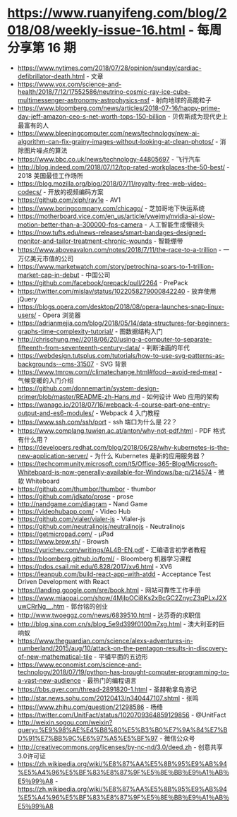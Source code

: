 # https://www.ruanyifeng.com/blog/2018/08/weekly-issue-16.html - 每周分享第 16 期

- https://www.nytimes.com/2018/07/28/opinion/sunday/cardiac-defibrillator-death.html - 文章
- https://www.vox.com/science-and-health/2018/7/12/17552586/neutrino-cosmic-ray-ice-cube-multimessenger-astronomy-astrophysics-nsf - 射向地球的高能粒子
- https://www.bloomberg.com/news/articles/2018-07-16/happy-prime-day-jeff-amazon-ceo-s-net-worth-tops-150-billion - 贝佐斯成为现代史上最富有的人
- https://www.bleepingcomputer.com/news/technology/new-ai-algorithm-can-fix-grainy-images-without-looking-at-clean-photos/ - 消除图片噪点的算法
- https://www.bbc.co.uk/news/technology-44805697 - 飞行汽车
- http://blog.indeed.com/2018/07/12/top-rated-workplaces-the-50-best/ - 2018 美国最佳工作场所
- https://blog.mozilla.org/blog/2018/07/11/royalty-free-web-video-codecs/ - 开放的视频编码方案
- https://github.com/xiph/rav1e - AV1
- https://www.boringcompany.com/chicago/ - 芝加哥地下快运系统
- https://motherboard.vice.com/en_us/article/ywejmy/nvidia-ai-slow-motion-better-than-a-300000-fps-camera - 人工智能生成慢镜头
- https://now.tufts.edu/news-releases/smart-bandages-designed-monitor-and-tailor-treatment-chronic-wounds - 智能绷带
- https://www.aboveavalon.com/notes/2018/7/11/the-race-to-a-trillion - 一万亿美元市值的公司
- https://www.marketwatch.com/story/petrochina-soars-to-1-trillion-market-cap-in-debut - 中国公司
- https://github.com/facebook/prepack/pull/2264 - PrePack
- https://twitter.com/mislav/status/1022058279000842240 - 放弃使用 jQuery
- https://blogs.opera.com/desktop/2018/08/opera-launches-snap-linux-users/ - Opera 浏览器
- https://adrianmejia.com/blog/2018/05/14/data-structures-for-beginners-graphs-time-complexity-tutorial/ - 图数据结构入门
- http://chrischung.me//2018/06/20/using-a-computer-to-separate-fifteenth-from-seventeenth-century-data/ - 判断油画的年代
- https://webdesign.tutsplus.com/tutorials/how-to-use-svg-patterns-as-backgrounds--cms-31507 - SVG 背景
- https://www.tmrow.com//climatechange.html#food--avoid-red-meat - 气候变暖的入门介绍
- https://github.com/donnemartin/system-design-primer/blob/master/README-zh-Hans.md - 如何设计 Web 应用的架构
- https://wanago.io/2018/07/16/webpack-4-course-part-one-entry-output-and-es6-modules/ - Webpack 4 入门教程
- https://www.ssh.com/ssh/port - ssh 端口为什么是 22？
- https://www.complang.tuwien.ac.at/anton/why-not-pdf.html - PDF 格式有什么用？
- https://developers.redhat.com/blog/2018/06/28/why-kubernetes-is-the-new-application-server/ - 为什么 Kubernetes 是新的应用服务器？
- https://techcommunity.microsoft.com/t5/Office-365-Blog/Microsoft-Whiteboard-is-now-generally-available-for-Windows/ba-p/214574 - 微软 Whiteboard
- https://github.com/thumbor/thumbor - thumbor
- https://github.com/jdkato/prose - prose
- http://nandgame.com/diagram - Nand Game
- https://videohubapp.com/ - Video Hub
- https://github.com/vialer/vialer-js - Vialer-js
- https://github.com/neutralinojs/neutralinojs - Neutralinojs
- https://getmicropad.com/ - μPad
- https://www.brow.sh/ - Browsh
- https://yurichev.com/writings/AL4B-EN.pdf - 汇编语言初学者教程
- https://bloomberg.github.io/foml/ - Bloomberg 机器学习课程
- https://pdos.csail.mit.edu/6.828/2017/xv6.html - XV6
- https://leanpub.com/build-react-app-with-atdd - Acceptance Test Driven Development with React
- https://landing.google.com/sre/book.html - 网站可靠性工作手册
- https://www.miaopai.com/show/4MjIpOCi8Ks2xBcGC2ZnycZ3qPLxJ2XuwCRrNg__.htm - 郭台铭的创业
- http://www.twoeggz.com/news/6839510.html - 达芬奇的求职信
- http://blog.sina.com.cn/s/blog_5e9d399f0100m7xg.html - 澳大利亚的巨响蚁
- https://www.theguardian.com/science/alexs-adventures-in-numberland/2015/aug/10/attack-on-the-pentagon-results-in-discovery-of-new-mathematical-tile - 平铺平面的五边形
- https://www.economist.com/science-and-technology/2018/07/19/python-has-brought-computer-programming-to-a-vast-new-audience - 最热门的编程语言
- https://bbs.qyer.com/thread-2891820-1.html - 圣赫勒拿岛游记
- http://star.news.sohu.com/20120413/n340447107.shtml - 张鸣
- https://www.zhihu.com/question/21298586 - 杨绛
- https://twitter.com/UnitFact/status/1020709364859129856 - @UnitFact
- http://weixin.sogou.com/weixin?query=%E9%98%AE%E4%B8%80%E5%B3%B0%E7%9A%84%E7%BD%91%E7%BB%9C%E6%97%A5%E5%BF%97 - 微信公众号
- http://creativecommons.org/licenses/by-nc-nd/3.0/deed.zh - 创意共享3.0许可证
- https://zh.wikipedia.org/wiki/%E8%87%AA%E5%8B%95%E9%AB%94%E5%A4%96%E5%BF%83%E8%87%9F%E5％8E％BB％E9％A1％AB％E5％99％A8 - https://zh.wikipedia.org/wiki/%E8%87%AA%E5%8B%95%E9%AB%94%E5%A4%96%E5%BF%83%E8%87%9F%E5％8E％BB％E9％A1％AB％E5％99％A8